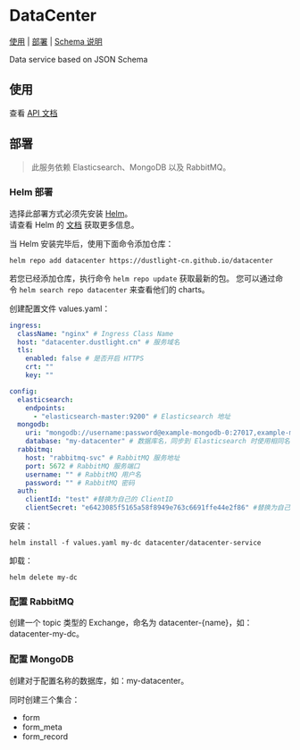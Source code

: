 # DataCenter
[使用](#使用) | [部署](#部署) | [Schema 说明](SCHEMA.md)

Data service based on JSON Schema

## 使用

查看 [ API 文档](http://datacenter.dustlight.cn/doc.html)



## 部署
> 此服务依赖 Elasticsearch、MongoDB 以及 RabbitMQ。
### Helm 部署
选择此部署方式必须先安装 [Helm](https://helm.sh)。  
请查看 Helm 的 [文档](https://helm.sh/docs) 获取更多信息。

当 Helm 安装完毕后，使用下面命令添加仓库：

    helm repo add datacenter https://dustlight-cn.github.io/datacenter

若您已经添加仓库，执行命令 `helm repo update` 获取最新的包。
您可以通过命令 `helm search repo datacenter` 来查看他们的 charts。

创建配置文件 values.yaml：
```yaml
ingress:
  className: "nginx" # Ingress Class Name
  host: "datacenter.dustlight.cn" # 服务域名
  tls:
    enabled: false # 是否开启 HTTPS
    crt: "" 
    key: ""

config:
  elasticsearch:
    endpoints:
      - "elasticsearch-master:9200" # Elasticsearch 地址
  mongodb:
    uri: "mongodb://username:password@example-mongodb-0:27017,example-mongodb-1,example-mongodb-2:27017/datacenter?authSource=admin&appname=datacenter&replicaSet=example-mongodb" # MongoDB 连接地址
    database: "my-datacenter" # 数据库名，同步到 Elasticsearch 时使用相同名称。 
  rabbitmq:
    host: "rabbitmq-svc" # RabbitMQ 服务地址
    port: 5672 # RabbitMQ 服务端口
    username: "" # RabbitMQ 用户名
    password: "" # RabbitMQ 密码
  auth:
    clientId: "test" #替换为自己的 ClientID
    clientSecret: "e6423085f5165a58f8949e763c6691ffe44e2f86" #替换为自己的 ClientSecret
```

安装：

    helm install -f values.yaml my-dc datacenter/datacenter-service

卸载：

    helm delete my-dc

### 配置 RabbitMQ
创建一个 topic 类型的 Exchange，命名为 datacenter-{name}，如：datacenter-my-dc。

### 配置 MongoDB
创建对于配置名称的数据库，如：my-datacenter。

同时创建三个集合：
* form
* form_meta
* form_record